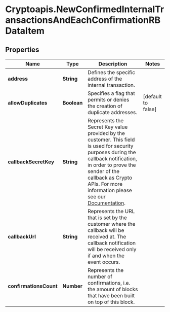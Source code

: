 # Cryptoapis.NewConfirmedInternalTransactionsAndEachConfirmationRBDataItem

## Properties

Name | Type | Description | Notes
------------ | ------------- | ------------- | -------------
**address** | **String** | Defines the specific address of the internal transaction. | 
**allowDuplicates** | **Boolean** | Specifies a flag that permits or denies the creation of duplicate addresses. | [default to false]
**callbackSecretKey** | **String** | Represents the Secret Key value provided by the customer. This field is used for security purposes during the callback notification, in order to prove the sender of the callback as Crypto APIs. For more information please see our [Documentation](https://developers.cryptoapis.io/technical-documentation/general-information/callbacks#callback-security). | 
**callbackUrl** | **String** | Represents the URL that is set by the customer where the callback will be received at. The callback notification will be received only if and when the event occurs. | 
**confirmationsCount** | **Number** | Represents the number of confirmations, i.e. the amount of blocks that have been built on top of this block. | 


